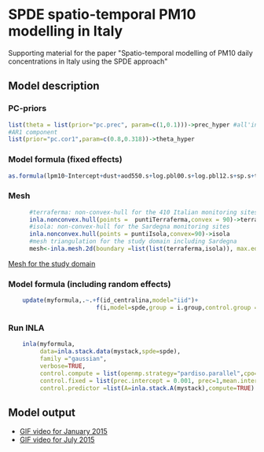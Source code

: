 # SPDE spatio-temporal PM10 modelling  in Italy

Supporting material for the paper "Spatio-temporal modelling of PM10 daily concentrations in Italy using the SPDE approach"


## Model description

### PC-priors

```r
list(theta = list(prior="pc.prec", param=c(1,0.1)))->prec_hyper #all'inizio era 0.01
#AR1 component
list(prior="pc.cor1",param=c(0.8,0.318))->theta_hyper 
```

### Model formula (fixed effects)

```r
as.formula(lpm10~Intercept+dust+aod550.s+log.pbl00.s+log.pbl12.s+sp.s+t2m.s+tp.s+ptp.s+q_dem.s+i_surface.s+d_a1.s-1)->myformula
```

### Mesh

```r
      #terraferma: non-convex-hull for the 410 Italian monitoring sites, excluding Sardinia
      inla.nonconvex.hull(points =  puntiTerraferma,convex = 90)->terraferma
      #isola: non-convex-hull for the Sardegna monitoring sites
      inla.nonconvex.hull(points = puntiIsola,convex=90)->isola 
      #mesh triangulation for the study domain including Sardegna
      mesh<-inla.mesh.2d(boundary =list(list(terraferma,isola)), max.edge = c(30,150),cutoff=5,offset=c(10),min.angle = 25)
```

[Mesh for the study domain](./docs/mesh.md)

### Model formula (including random effects)

```r
    update(myformula,.~.+f(id_centralina,model="iid")+
                         f(i,model=spde,group = i.group,control.group = list(model="ar1",hyper=list(theta=theta_hyper))))->myformula
```

### Run INLA

```r
    inla(myformula,
         data=inla.stack.data(mystack,spde=spde),
         family ="gaussian",
         verbose=TRUE,
         control.compute = list(openmp.strategy="pardiso.parallel",cpo=TRUE,waic=TRUE,dic=TRUE,config=TRUE),
         control.fixed = list(prec.intercept = 0.001, prec=1,mean.intercept=0),
         control.predictor =list(A=inla.stack.A(mystack),compute=TRUE) )->>inla.out
```


## Model output

* [GIF video for January 2015](./docs/video_january2015.md)
* [GIF video for July 2015](./docs/video_july2015.md)
